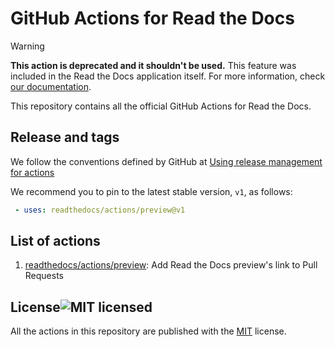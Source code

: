 # GitHub Actions for Read the Docs


> [!WARNING]  
> **This action is deprecated and it shouldn't be used.**
> This feature was included in the Read the Docs application itself.
> For more information, check [our documentation](https://docs.readthedocs.com/platform/stable/visual-diff.html#show-build-overview-in-pull-requests).

This repository contains all the official GitHub Actions for Read the Docs.

## Release and tags

We follow the conventions defined by GitHub at
[Using release management for actions](https://docs.github.com/en/actions/creating-actions/about-custom-actions#using-release-management-for-actions)

We recommend you to pin to the latest stable version,  `v1`, as follows:

```yaml
 - uses: readthedocs/actions/preview@v1
```

## List of actions

1. [readthedocs/actions/preview](https://github.com/readthedocs/actions/tree/v1/preview): Add Read the Docs preview's link to Pull Requests


## License![MIT licensed](https://img.shields.io/github/license/readthedocs/actions)

All the actions in this repository are published with the [MIT](./LICENSE) license.
